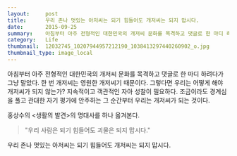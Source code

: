 ```yaml
---
layout:     post
title:      우리 존나 멋있는 아저씨는 되기 힘들어도 개저씨는 되지 맙시다.
date:       2015-09-25
summary:    아침부터 아주 전형적인 대한민국의 개저씨 문화를 목격하고 댓글로 한 마디 하려다가 그냥 말았다. 한 번 개저씨는 영원한 개저씨기 때문이다. 그렇다면 우리는 어떻게 해야 개저씨가 되지 않는가? 지속적이고 객관적인 자아 성찰이 필요하다. 조금이라도 경계심을 풀고 관대한 자기 평가에 안주하는 그 순간부터 우리는 개저씨가 되는 것이다.
category:	Life
thumbnail:	12032745_10207944957212190_1038413297440260902_o.jpg
thumbnail_type: image_local
---
```


아침부터 아주 전형적인 대한민국의 개저씨 문화를 목격하고 댓글로 한 마디 하려다가 그냥 말았다. 한 번 개저씨는 영원한 개저씨기 때문이다. 그렇다면 우리는 어떻게 해야 개저씨가 되지 않는가? 지속적이고 객관적인 자아 성찰이 필요하다. 조금이라도 경계심을 풀고 관대한 자기 평가에 안주하는 그 순간부터 우리는 개저씨가 되는 것이다.

홍상수의 <생활의 발견>의 명대사를 하나 옮겨본다.

>"우리 사람은 되기 힘들어도 괴물은 되지 맙시다."

우리 존나 멋있는 아저씨는 되기 힘들어도 개저씨는 되지 맙시다.
